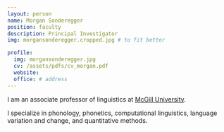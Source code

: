```yaml
---
layout: person
name: Morgan Sonderegger
position: faculty
description: Principal Investigator
img: morgansonderegger.cropped.jpg # to fit better

profile:
  img: morgansonderegger.jpg
  cv: /assets/pdfs/cv_morgan.pdf
  website:
  office: # address
---
```


I am an associate professor of linguistics at [McGill University](https://www.mcgill.ca/linguistics/).

I specialize in phonology, phonetics, computational linguistics, language variation and change, and quantitative methods.
